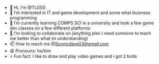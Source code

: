 - 👋 Hi, I’m @TLDSS
- 👀 I’m interested in IT and game development and some what buisness programming
- 🌱 I’m currently learning COMPS SCI in a university and took a few game dev classes on a few different platforms 
- 💞️ I’m looking to collaborate on (anything ples I need someone to teach me better than what im understanding)
- 📫 How to reach me @Sconicdave03@gmail.com 
- 😄 Pronouns: he/him
- ⚡ Fun fact: I like to draw and play video games and i got 2 birds

<!---
TLDSS/TLDSS is a ✨ special ✨ repository because its `README.md` (this file) appears on your GitHub profile.
You can click the Preview link to take a look at your changes.
--->
